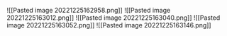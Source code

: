 
![[Pasted image 20221225162958.png]]
![[Pasted image 20221225163012.png]]
![[Pasted image 20221225163040.png]]
![[Pasted image 20221225163052.png]]
![[Pasted image 20221225163146.png]]
